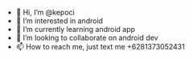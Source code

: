 - 👋 Hi, I’m @kepoci
- 👀 I’m interested in android 
- 🌱 I’m currently learning android app
- 💞️ I’m looking to collaborate on android dev
- 📫 How to reach me, just text me +6281373052431

<!---
kepoci/kepoci is a ✨ special ✨ repository because its `README.md` (this file) appears on your GitHub profile.
You can click the Preview link to take a look at your changes.
--->
